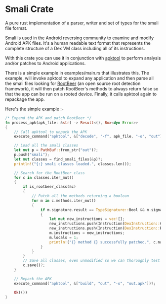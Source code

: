 # Smali Crate

A pure rust implementation of a parser, writer and set of types for the smali file format.

Smali is used in the Android reversing community to examine and modify Android APK files. It's a human readable text format that represents the complete structure of a Dex VM class including all of its instructions. 

With this crate you can use it in conjunction with [apktool](https://ibotpeaches.github.io/Apktool/) to perform analysis and/or patches to Android applications. 

There is a simple example in examples/main.rs that illustrates this. The example, will invoke apktool to expand any application and then parse all the smali files looking for [RootBeer](https://github.com/scottyab/rootbeer) (an open source root detection framework), it will then patch RootBeer's methods to always return false so that the app can be run on a rooted device.
Finally, it calls apktool again to repackage the app.

Here's the simple example :-

```rust
/* Expand the APK and patch RootBeer */
fn process_apk(apk_file: &str) -> Result<(), Box<dyn Error>>
{
    // Call apktool to unpack the APK
    execute_command("apktool", &["decode", "-f", apk_file, "-o", "out"])?;

    // Load all the smali classes
    let mut p = PathBuf::from_str("out")?;
    p.push("smali");
    let mut classes = find_smali_files(&p)?;
    println!("{:} smali classes loaded.", classes.len());

    // Search for the RootBeer class
    for c in classes.iter_mut()
    {
        if is_rootbeer_class(&c)
        {
            // Patch all the methods returning a boolean
            for m in c.methods.iter_mut()
            {
                if m.signature.result == TypeSignature::Bool && m.signature.args.len() == 0
                {
                    let mut new_instructions = vec![];
                    new_instructions.push(Instruction(DexInstruction::Const4 { dest: v(0), value: 0 }));  // "const/4 v0, 0x0" - Set v0 to false
                    new_instructions.push(Instruction(DexInstruction::Return { src: v(0) }));  //  "return v0" - return v0
                    m.instructions = new_instructions;
                    m.locals = 1;
                    println!("{} method {} successfully patched.", c.name.as_java_type(), &m.name);
                }
            }
        }
        // Save all classes, even unmodified so we can thoroughly test parser and writer
        c.save()?;
    }

    // Repack the APK
    execute_command("apktool", &["build", "out", "-o", "out.apk"])?;

    Ok(())
}
```
